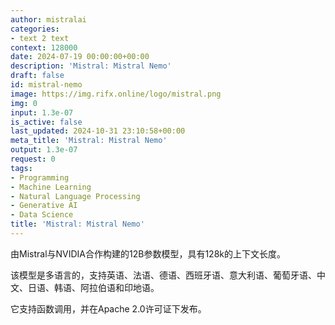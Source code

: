 ```yaml
---
author: mistralai
categories:
- text 2 text
context: 128000
date: 2024-07-19 00:00:00+00:00
description: 'Mistral: Mistral Nemo'
draft: false
id: mistral-nemo
image: https://img.rifx.online/logo/mistral.png
img: 0
input: 1.3e-07
is_active: false
last_updated: 2024-10-31 23:10:58+00:00
meta_title: 'Mistral: Mistral Nemo'
output: 1.3e-07
request: 0
tags:
- Programming
- Machine Learning
- Natural Language Processing
- Generative AI
- Data Science
title: 'Mistral: Mistral Nemo'
---
```




由Mistral与NVIDIA合作构建的12B参数模型，具有128k的上下文长度。

该模型是多语言的，支持英语、法语、德语、西班牙语、意大利语、葡萄牙语、中文、日语、韩语、阿拉伯语和印地语。

它支持函数调用，并在Apache 2.0许可证下发布。

